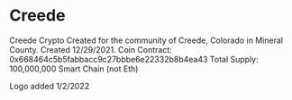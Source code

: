 # Creede


Creede Crypto Created for the community of Creede, Colorado in Mineral County.
Created 12/29/2021.
Coin Contract: 0x668464c5b5fabbacc9c27bbbe6e22332b8b4ea43
Total Supply: 100,000,000
Smart Chain (not Eth)

Logo added 1/2/2022
